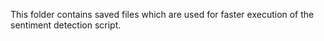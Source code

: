 This folder contains saved files which are used for faster execution of the sentiment detection script.
